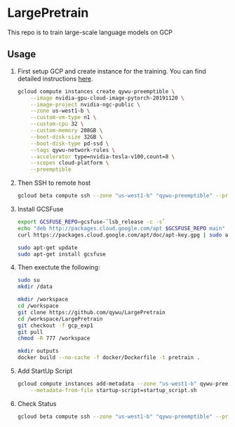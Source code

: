# LargePretrain

This repo is to train large-scale language models on GCP

## Usage

1. First setup GCP and create instance for the training. You can find detailed instructions [here](https://github.com/qywu/TorchFly/tree/master/examples/GCP%20Preemptible).

    ```bash
    gcloud compute instances create qywu-preemptible \
        --image nvidia-gpu-cloud-image-pytorch-20191120 \
        --image-project nvidia-ngc-public \
        --zone us-west1-b \
        --custom-vm-type n1 \
        --custom-cpu 32 \
        --custom-memory 208GB \
        --boot-disk-size 32GB \
        --boot-disk-type pd-ssd \
        --tags qywu-network-rules \
        --accelerator type=nvidia-tesla-v100,count=8 \
        --scopes cloud-platform \
        --preemptible 
    ```

2. Then SSH to remote host

    ```bash
    gcloud beta compute ssh --zone "us-west1-b" "qywu-preemptible" --project "nlp-compute-project"
    ```

3. Install GCSFuse

    ```bash
    export GCSFUSE_REPO=gcsfuse-`lsb_release -c -s`
    echo "deb http://packages.cloud.google.com/apt $GCSFUSE_REPO main" | sudo tee /etc/apt/sources.list.d/gcsfuse.list
    curl https://packages.cloud.google.com/apt/doc/apt-key.gpg | sudo apt-key add -

    sudo apt-get update
    sudo apt-get install gcsfuse
    ```

4. Then exectute the following:

    ```bash
    sudo su
    mkdir /data

    mkdir /workspace
    cd /workspace
    git clone https://github.com/qywu/LargePretrain
    cd /workspace/LargePretrain
    git checkout -f gcp_exp1
    git pull
    chmod -R 777 /workspace
    
    mkdir outputs
    docker build --no-cache -f docker/Dockerfile -t pretrain .
    ```

5. Add StartUp Script

    ```bash
    gcloud compute instances add-metadata --zone "us-west1-b" qywu-preemptible \
        --metadata-from-file startup-script=startup_script.sh
    ```

6. Check Status

    ```bash
    gcloud beta compute ssh --zone "us-west1-b" "qywu-preemptible" --project "nlp-compute-project"
    ```
